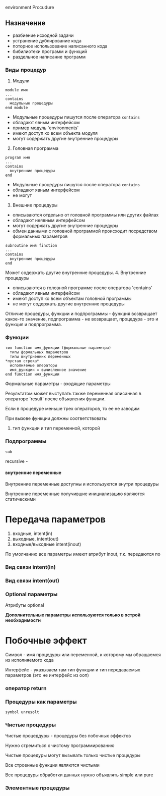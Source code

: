 environment Procudure
## Назначение
- разбиение исходной задачи
- устранение дублирование кода
- поторное использование написанного кода
- бибилиотеки программ и функций
- раздельное написание программ

### Виды процедур
1. Модули
```
module имя
...
contains
  модульные процедуры
end module
```
- Модульные процедуры пишутся после оператора `contains`
- обладают явным интерфейсом
- пример модуль 'environments'
- имеют доступ ко всем объекта модуля
- могут содержать другие внутренние процедуры 
2. Головная программа 
```
program имя
...
contains
  внутренние процедуры 
end
```
- Модульные процедуры пишутся после оператора `contains`
- обладают явным интерфейсом
- не могут
3. Внешние процедуры
- описываются отдельно от головной программы или других файлах
- обладают неявным интерфейсом
- могут содержать другие внутренние процедуры 
- обмен данными с головной программой происходит посредством формальных параметров
```
subroutine имя finction
...
contains
  внутренние процедуры 
end
```
Может содержать другие внутренние процедуры.
4. Внутренние процедуры 
- описываются в головной программе после оператора 'contains'
- обладают явным интерфейсом
- имеют доступ ко всем объектам головной программы
- не могут содержать другие внутренние процедуры 


Отличие процедуры, функции и подпрограммы - функция возвращает какое-то значение, подпрограмма - не возвращает, процедура - это и функция и подпрограмма.

### Функции
```
тип function имя_функции (формальные параметры)
  типы формальных параметров
  типы внутрненних переменных
*пустая строка*
  исполняемые операторы
  имя_функции = вычисленное значение
end function имя_функции
```
Формальные параметры - входящие параметры

Результатом может выступать также переменная описанная в операторе 'result' после объявления функции.

Если в процедуре меньше трех операторов, то ее не заводим

При вызове функции должны соответствовать:
1. тип функции и тип переменной, которой

### Подпрограммы

```
sub
```
recursive - 

#### внутренние переменные
Внутренние переменные доступны и используются внутри процедуры

Внутренние переменные получившие инициализацию являются статическими

# Передача параметров

1) входные, intent(in)
2) выходные, intent(out)
3) входные/выходные intent(inout)

По умолчанию все параметры имеют атрибут inout, т.к. передаются по

### Вид связи intent(in)
### Вид связи intent(out)
### Optional параметры
Атрибуты optional

**Дополнительные параметры используются только в острой необходимости**

# Побочные эффект

Символ - имя процедуры или переменной, к которому мы обращаемся из исполняемого кода

Интерфейс - указываем там тип функции и тип передаваемых параметров (это не интерфейс из ооп)

### оператор return

### Процедуры как параметры

`symbol unresolt`

### Чистые процедуры
Чистые процеддуры - процедуры без побочных эффектов

Нужно стремиться к чистому программированию

Чистые процедуры могут вызывать только чистые процедуры

Все строенные функции являются чистыми

Все процедуры обработки данных нужно объявлять simple или pure

### Элементные процедуры

